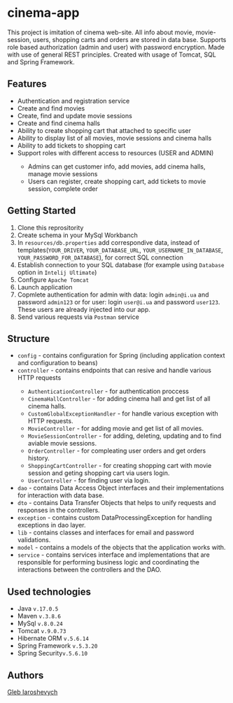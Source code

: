 # cinema-app
This project is imitation of cinema web-site. All info about movie, movie-session, users, shopping carts and orders are stored in data base. Supports role based authorization (admin and user) with password encryption. Made with use of general REST principles. Created with usage of Tomcat, SQL and Spring Framework.
## Features
<ul>
  <li> Authentication and registration service</li>
  <li> Create and find movies</li>
  <li> Create, find and update movie sessions</li>
  <li> Create and find cinema halls</li>
  <li> Ability to create shopping cart that attached to specific user</li>
  <li> Ability to display list of all movies, movie sessions and cinema halls</li>
  <li> Ability to add tickets to shopping cart</li>
  <li> Support roles with different access to resources (USER and ADMIN)</li>
  <ul>
    <li>Admins can get customer info, add movies, add cinema halls, manage movie sessions</li>
    <li>Users can register, create shopping cart, add tickets to movie session, complete order</li>
  </ul>
</ul>

## Getting Started
<ol>
  <li> Clone this reprositority</li>
  <li> Create schema in your MySql Workbanch</li>
  <li> In <code>resources/db.properties</code> add correspondive data, instead of templates(<code>YOUR_DRIVER</code>, <code>YOUR_DATABASE_URL</code>, <code>YOUR_USERNAME_IN_DATABASE</code>, <code>YOUR_PASSWORD_FOR_DATABASE</code>), for correct SQL connection</li>
  <li> Establish connection to your SQL database (for example using <code>Database</code> option in <code>Intelij Ultimate</code>)</li>
  <li> Configure <code>Apache Tomcat</code></li>
  <li> Launch application</li>
  <li> Copmlete authentication for admin with data: login <code>admin@i.ua</code> and password <code>admin123</code> or for user: login <code>user@i.ua</code> and password <code>user123</code>. These users are already injected into our app.</li>
  <li> Send various requests via <code>Postman</code> service</li>
</ol>

## Structure
<ul>
  <li><code>config</code> - contains configuration for Spring (including application context and configuration to beans)</li>
  <li><code>controller</code> - contains endpoints that can resive and handle various HTTP requests</li>
  <ul>
    <li><code>AuthenticationController</code> - for authentication proccess</li>
    <li><code>CinemaHallController</code> - for adding cinema hall and get list of all cinema halls.</li>
    <li><code>CustomGlobalExceptionHandler</code> - for handle various exception with HTTP requests.</li>
    <li><code>MovieController</code> - for adding movie and get list of all movies.</li>
    <li><code>MovieSessionController</code> - for adding, deleting, updating and to find aviable movie sessions.</li>
    <li><code>OrderController</code> - for compleating user orders and get orders history.</li>
    <li><code>ShoppingCartController</code> - for creating shopping cart with movie session and geting shopping cart via users login.</li>
    <li><code>UserController</code> - for finding user via login.</li>
  </ul>
  <li><code>dao</code> - contains Data Access Object interfaces and their implementations for interaction with data base.</li>
  <li><code>dto</code> - contains Data Transfer Objects that helps to unify requests and responses in the controllers.</li>
  <li><code>exception</code> - contains custom DataProcessingException for handling exceptions in dao layer.</li>
  <li><code>lib</code> - contains classes and interfaces for email and password validations.</li>
  <li><code>model</code> - contains a models of the objects that the application works with.</li>
  <li><code>service</code> - contains services interface and implementations that are responsible for performing business logic and coordinating the interactions between the controllers and the DAO.</li>
</ul>

## Used technologies
<ul>
  <li>Java <code>v.17.0.5</code></li>
  <li>Maven <code>v.3.8.6</code></li>
  <li>MySql <code>v.8.0.24</code></li>
  <li>Tomcat <code>v.9.0.73</code></li>
  <li>Hibernate ORM <code>v.5.6.14</code></li>
  <li>Spring Framework <code>v.5.3.20</code></li>
  <li>Spring Security<code>v.5.6.10</code></li>
</ul>

## Authors
<a href="https://github.com/RandomEastEcho">Gleb Iaroshevych</a>
